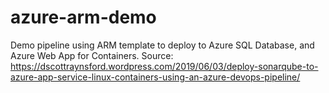 # azure-arm-demo
Demo pipeline using ARM template to deploy to Azure SQL Database, and Azure Web App for Containers. Source: https://dscottraynsford.wordpress.com/2019/06/03/deploy-sonarqube-to-azure-app-service-linux-containers-using-an-azure-devops-pipeline/
